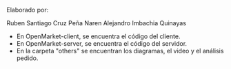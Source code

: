 Elaborado por:

Ruben Santiago Cruz Peña
Naren Alejandro Imbachia Quinayas

- En OpenMarket-client, se encuentra el código del cliente.
- En OpenMarket-server, se encuentra el código del servidor. 
- En la carpeta "others" se encuentran los diagramas, el video y el análisis pedido. 